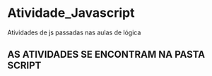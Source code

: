 # Atividade_Javascript
Atividades de js passadas nas aulas de lógica

## AS ATIVIDADES SE ENCONTRAM NA PASTA SCRIPT
